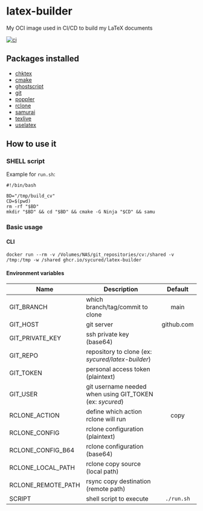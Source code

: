 # latex-builder

My OCI image used in CI/CD to build my LaTeX documents

[![ci](https://github.com/sycured/latex-builder/actions/workflows/buildah.yml/badge.svg?branch=master)](https://github.com/sycured/latex-builder/actions/workflows/buildah.yml)

## Packages installed

- [chktex](http://www.nongnu.org/chktex/)
- [cmake](https://cmake.org/)
- [ghostscript](https://www.ghostscript.com/)
- [git](https://git-scm.com)
- [poppler](https://poppler.freedesktop.org)
- [rclone](https://github.com/rclone/rclone)
- [samurai](https://github.com/michaelforney/samurai)
- [texlive](https://www.tug.org/texlive/)
- [uselatex](https://gitlab.kitware.com/kmorel/UseLATEX)

## How to use it
### SHELL script
Example for `run.sh`:
```shell
#!/bin/bash

BD="/tmp/build_cv"
CD=$(pwd)
rm -rf "$BD"
mkdir "$BD" && cd "$BD" && cmake -G Ninja "$CD" && samu
```
### Basic usage
#### CLI

```shell
docker run --rm -v /Volumes/NAS/git_repositories/cv:/shared -v /tmp:/tmp -w /shared ghcr.io/sycured/latex-builder
```
#### Environment variables

| Name                  | Description                                               | Default       |
| --------------------- | --------------------------------------------------------- | :-----------: |
| GIT_BRANCH            | which branch/tag/commit to clone                          | main          |
| GIT_HOST              | git server                                                | github.com    |
| GIT_PRIVATE_KEY       | ssh private key (base64)                                  |               |
| GIT_REPO              | repository to clone (ex: _sycured/latex-builder_)         |               |
| GIT_TOKEN             | personal access token (plaintext)                         |               |
| GIT_USER              | git username needed when using GIT_TOKEN (ex: _sycured_)  |               |
| RCLONE_ACTION         | define which action rclone will run                       | copy          |
| RCLONE_CONFIG         | rclone configuration (plaintext)                          |               |
| RCLONE_CONFIG_B64     | rclone configuration (base64)                             |               |
| RCLONE_LOCAL_PATH     | rclone copy source (local path)                           |               |
| RCLONE_REMOTE_PATH    | rsync copy destination (remote path)                      |               |
| SCRIPT                | shell script to execute                                   | `./run.sh`    |
